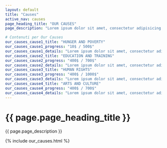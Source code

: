 ```yaml
---
layout: default
title: "Causes"
active_nav: causes
page_heading_title: "OUR CAUSES"
page_description: "Lorem ipsum dolor sit amet, consectetur adipisicing elit Necessitatibus."

# Contenuti per Our Causes
our_causes_cause1_title: "HUNGER AND POVERTY"
our_causes_cause1_progress: "10$ / 500$"
our_causes_cause1_details: "Lorem ipsum dolor sit amet, consectetur adipiscing elit. Ut at eros rutrum turpis viverra elementum semper quis ex. Donec lorem nulla, aliquam quis neque vel, maximus lacinia urna."
our_causes_cause2_title: "EDUCATION AND TRAINING"
our_causes_cause2_progress: "400$ / 700$"
our_causes_cause2_details: "Lorem ipsum dolor sit amet, consectetur adipiscing elit. Ut at eros rutrum turpis viverra elementum semper quis ex. Donec lorem nulla, aliquam quis neque vel, maximus lacinia urna."
our_causes_cause3_title: "HUMAN RIGHTS"
our_causes_cause3_progress: "400$ / 1000$"
our_causes_cause3_details: "Lorem ipsum dolor sit amet, consectetur adipiscing elit. Ut at eros rutrum turpis viverra elementum semper quis ex. Donec lorem nulla, aliquam quis neque vel, maximus lacinia urna."
our_causes_cause4_title: "ARTS AND CULTURE"
our_causes_cause4_progress: "400$ / 700$"
our_causes_cause4_details: "Lorem ipsum dolor sit amet, consectetur adipiscing elit. Ut at eros rutrum turpis viverra elementum semper quis ex. Donec lorem nulla, aliquam quis neque vel, maximus lacinia urna."
---
```


<div class="page-heading text-center">
  <div class="container zoomIn animated">
    <h1 class="page-title">{{ page.page_heading_title }}<span class="title-under"></span></h1>
    <p class="page-description">{{ page.page_description }}</p>
  </div>
</div>

<div class="main-container" style="text-align: justify;">
  <div class="container">
    <!-- Sezione Our Causes -->
    {% include our_causes.html %}
  </div>
</div>


